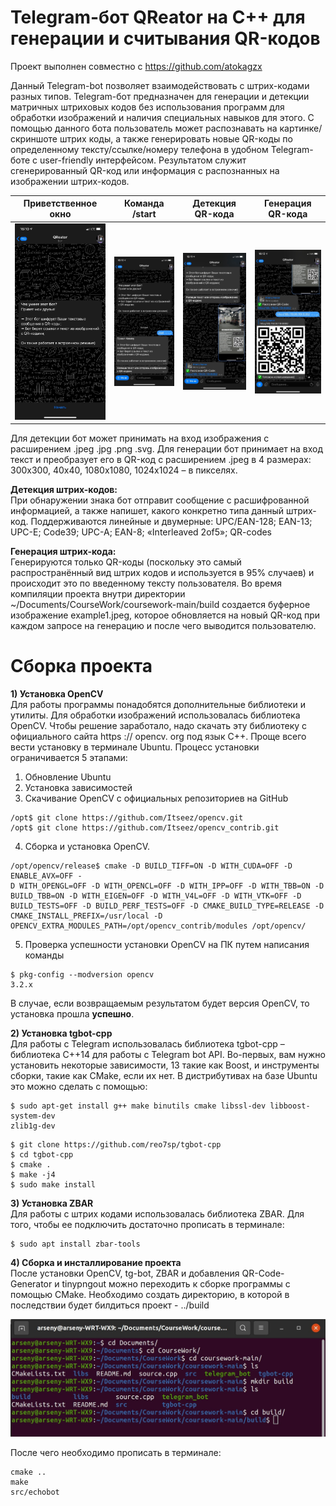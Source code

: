 # Telegram-бот QReator на С++ для генерации и считывания QR-кодов

Проект выполнен совместно с <https://github.com/atokagzx>

Данный Telegram-bot позволяет взаимодействовать с
штрих-кодами разных типов. Telegram-бот предназначен для генерации и детекции
матричных штриховых кодов без использования программ для обработки изображений и
наличия специальных навыков для этого. С помощью данного бота пользователь может
распознавать на картинке/скриншоте штрих коды, а также генерировать новые QR-коды
по определенному тексту/ссылке/номеру телефона в удобном Telegram-боте с user-friendly
интерфейсом. Результатом служит сгенерированный QR-код или информация с
распознанных на изображении штрих-кодов.

Приветственное окно        |  Команда /start           | Детекция QR-кода    |  Генерация QR-кода
:-------------------------:|:-------------------------:|:-------------------------:|:-------------------------:
![](1.jpg "UI")  |  ![alt text](2.jpg "UI")  |  ![alt text](3.jpg "UI")  |  ![alt text](4.jpg "UI")

Для детекции бот может принимать на вход изображения с
расширением .jpeg .jpg .png .svg. Для генерации бот принимает на вход текст и
преобразует его в QR-код с расширением .jpeg в 4 размерах: 300x300, 40x40, 1080x1080,
1024x1024 – в пикселях.

<b>Детекция штрих-кодов:</b><br>
При обнаружении знака бот отправит сообщение с расшифрованной
информацией, а также напишет, какого конкретно типа данный штрих-код.
Поддерживаются линейные и двумерные: UPC/EAN-128; EAN-13; UPC-E;
Code39; UPC-A; EAN-8; «Interleaved 2of5»; QR-codes

<b>Генерация штрих-кода:</b><br>
Генерируются только QR-коды (поскольку это самый распространённый вид
штрих кодов и используется в 95% случаев) и происходит это по введенному
тексту пользователя. Во время компиляции проекта внутри директории
~/Documents/CourseWork/coursework-main/build создается буферное
изображение example1.jpeg, которое обновляется на новый QR-код при
каждом запросе на генерацию и после чего выводится пользователю.

# Сборка проекта
<b>1) Установка OpenCV</b><br>
Для работы программы понадобятся дополнительные библиотеки и утилиты. Для 
обработки изображений использовалась библиотека OpenCV. Чтобы решение заработало, 
надо скачать эту библиотеку с официального сайта https :// opencv. org под язык C++. Проще
всего вести установку в терминале Ubuntu. Процесс установки ограничивается 5 этапами: 
1. Обновление Ubuntu
2. Установка зависимостей
3. Скачивание OpenCV с официальных репозиториев на GitHub
```
/opt$ git clone https://github.com/Itseez/opencv.git
/opt$ git clone https://github.com/Itseez/opencv_contrib.git
```
4. Сборка и установка OpenCV.
```
/opt/opencv/release$ cmake -D BUILD_TIFF=ON -D WITH_CUDA=OFF -D ENABLE_AVX=OFF -
D WITH_OPENGL=OFF -D WITH_OPENCL=OFF -D WITH_IPP=OFF -D WITH_TBB=ON -D 
BUILD_TBB=ON -D WITH_EIGEN=OFF -D WITH_V4L=OFF -D WITH_VTK=OFF -D 
BUILD_TESTS=OFF -D BUILD_PERF_TESTS=OFF -D CMAKE_BUILD_TYPE=RELEASE -D 
CMAKE_INSTALL_PREFIX=/usr/local -D 
OPENCV_EXTRA_MODULES_PATH=/opt/opencv_contrib/modules /opt/opencv/
```
5. Проверка успешности установки OpenCV на ПК путем написания команды 
```
$ pkg-config --modversion opencv
3.2.x
```
В случае, если возвращаемым результатом будет версия OpenCV, то установка прошла 
<b>успешно</b>.

<b>2) Установка tgbot-cpp</b><br>
Для работы с Telegram использовалась библиотека tgbot-cpp – библиотека С++14
для работы с Telegram bot API. Во-первых, вам нужно установить некоторые зависимости,
13 такие как Boost, и инструменты сборки, такие как CMake, если их нет. 
В дистрибутивах на базе Ubuntu это можно сделать с помощью:
```
$ sudo apt-get install g++ make binutils cmake libssl-dev libboost-system-dev 
zlib1g-dev
```

```
$ git clone https://github.com/reo7sp/tgbot-cpp 
$ cd tgbot-cpp 
$ cmake . 
$ make -j4 
$ sudo make install
```

<b>3) Установка ZBAR</b><br>
Для работы с штрих кодами использовалась библиотека ZBAR. Для того, чтобы ее
подключить достаточно прописать в терминале:
```
$ sudo apt install zbar-tools
```

<b>4) Сборка и инсталлирование проекта</b><br>
После установки OpenCV, tg-bot, ZBAR и добавления QR-Code-Generator и tinypngout
можно переходить к сборке программы с помощью CMake. Необходимо
создать директорию, в которой в последствии будет билдиться проект - ../build

![alt text](5.jpg "UI")

После чего необходимо прописать в терминале:
```
cmake ..
make
src/echobot
```








